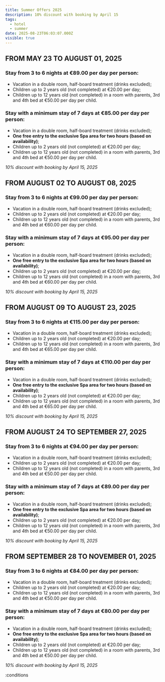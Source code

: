 ```yaml
---
title: Summer Offers 2025
description: 10% discount with booking by April 15
tags:
  - hotel
  - summer
date: 2025-08-23T06:03:07.000Z
visible: true
---
```


## FROM MAY 23 TO AUGUST 01, 2025

### Stay from **3 to 6 nights** at €89.00 per day per person:
- Vacation in a double room, half-board treatment (drinks excluded);
- Children up to 2 years old (not completed) at €20.00 per day;
- Children up to 12 years old (not completed) in a room with parents, 3rd and 4th bed at €50.00 per day per child.

### Stay with a minimum stay of **7 days** at €85.00 per day per person:
- Vacation in a double room, half-board treatment (drinks excluded);
- **One free entry to the exclusive Spa area for two hours (based on availability)**;
- Children up to 2 years old (not completed) at €20.00 per day;
- Children up to 12 years old (not completed) in a room with parents, 3rd and 4th bed at €50.00 per day per child.

*10% discount with booking by April 15, 2025*


## FROM AUGUST 02 TO AUGUST 08, 2025

### Stay from **3 to 6 nights** at €99.00 per day per person:
- Vacation in a double room, half-board treatment (drinks excluded);
- Children up to 2 years old (not completed) at €20.00 per day;
- Children up to 12 years old (not completed) in a room with parents, 3rd and 4th bed at €60.00 per day per child.

### Stay with a minimum stay of **7 days** at €95.00 per day per person:
- Vacation in a double room, half-board treatment (drinks excluded);
- **One free entry to the exclusive Spa area for two hours (based on availability)**;
- Children up to 2 years old (not completed) at €20.00 per day;
- Children up to 12 years old (not completed) in a room with parents, 3rd and 4th bed at €60.00 per day per child.

*10% discount with booking by April 15, 2025*


## FROM AUGUST 09 TO AUGUST 23, 2025

### Stay from **3 to 6 nights** at €115.00 per day per person:
- Vacation in a double room, half-board treatment (drinks excluded);
- Children up to 2 years old (not completed) at €20.00 per day;
- Children up to 12 years old (not completed) in a room with parents, 3rd and 4th bed at €65.00 per day per child.

### Stay with a minimum stay of **7 days** at €110.00 per day per person:
- Vacation in a double room, half-board treatment (drinks excluded);
- **One free entry to the exclusive Spa area for two hours (based on availability)**;
- Children up to 2 years old (not completed) at €20.00 per day;
- Children up to 12 years old (not completed) in a room with parents, 3rd and 4th bed at €65.00 per day per child.

*10% discount with booking by April 15, 2025*


## FROM AUGUST 24 TO SEPTEMBER 27, 2025

### Stay from **3 to 6 nights** at €94.00 per day per person:
- Vacation in a double room, half-board treatment (drinks excluded);
- Children up to 2 years old (not completed) at €20.00 per day;
- Children up to 12 years old (not completed) in a room with parents, 3rd and 4th bed at €50.00 per day per child.

### Stay with a minimum stay of **7 days** at €89.00 per day per person:
- Vacation in a double room, half-board treatment (drinks excluded);
- **One free entry to the exclusive Spa area for two hours (based on availability)**;
- Children up to 2 years old (not completed) at €20.00 per day;
- Children up to 12 years old (not completed) in a room with parents, 3rd and 4th bed at €50.00 per day per child.

*10% discount with booking by April 15, 2025*


## FROM SEPTEMBER 28 TO NOVEMBER 01, 2025

### Stay from **3 to 6 nights** at €84.00 per day per person:
- Vacation in a double room, half-board treatment (drinks excluded);
- Children up to 2 years old (not completed) at €20.00 per day;
- Children up to 12 years old (not completed) in a room with parents, 3rd and 4th bed at €50.00 per day per child.

### Stay with a minimum stay of **7 days** at €80.00 per day per person:
- Vacation in a double room, half-board treatment (drinks excluded);
- **One free entry to the exclusive Spa area for two hours (based on availability)**;
- Children up to 2 years old (not completed) at €20.00 per day;
- Children up to 12 years old (not completed) in a room with parents, 3rd and 4th bed at €50.00 per day per child.

*10% discount with booking by April 15, 2025*

:conditions
